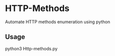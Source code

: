 # HTTP-Methods
Automate HTTP methods enumeration using python

## Usage
python3 Http-methods.py <URL>
